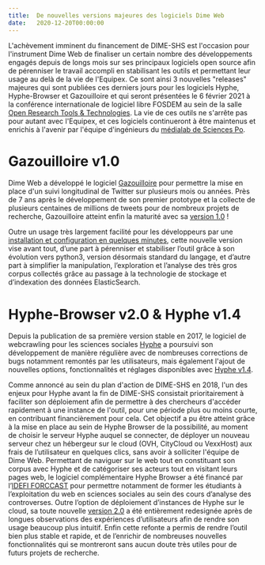 ```yaml
---
title:  De nouvelles versions majeures des logiciels Dime Web
date:   2020-12-20T00:00:00
---
```

L'achèvement imminent du financement de DIME-SHS est l'occasion pour l'instrument Dime Web de finaliser un certain nombre des développements engagés depuis de longs mois sur ses principaux logiciels open source afin de pérenniser le travail accompli en stabilisant les outils et permettant leur usage au delà de la vie de l'Equipex.
Ce sont ainsi 3 nouvelles "releases" majeures qui sont publiées ces derniers jours pour les logiciels Hyphe, Hyphe-Browser et Gazouilloire et qui seront présentées le 6 février 2021 à la conférence internationale de logiciel libre FOSDEM au sein de la salle [Open Research Tools & Technologies](https://fosdem.org/2021/schedule/track/open_research_tools_and_technologies/).
La vie de ces outils ne s'arrête pas pour autant avec l'Equipex, et ces logiciels continueront à être maintenus et enrichis à l'avenir par l'équipe d'ingénieurs du [médialab de Sciences Po](https://medialab.sciencespo.fr).

# Gazouilloire v1.0
Dime Web a développé le logiciel [Gazouilloire](https://medialab.sciencespo.fr/outils/gazouilloire/) pour permettre la mise en place d'un suivi longitudinal de Twitter sur plusieurs mois ou années. Près de 7 ans après le développement de son premier prototype et la collecte de plusieurs centaines de millions de tweets pour de nombreux projets de recherche, Gazouilloire atteint enfin la maturité avec sa [version 1.0](https://github.com/medialab/gazouilloire/releases) !

Outre un usage très largement facilité pour les développeurs par une [installation et configuration en quelques minutes](https://pypi.org/project/gazouilloire/), cette nouvelle version vise avant tout, d’une part à pérenniser et stabiliser l’outil grâce à son évolution vers python3, version désormais standard du langage, et d’autre part à simplifier la manipulation, l’exploration et l’analyse des très gros corpus collectés grâce au passage à la technologie de stockage et d’indexation des données ElasticSearch.

# Hyphe-Browser v2.0 & Hyphe v1.4
Depuis la publication de sa première version stable en 2017, le logiciel de webcrawling pour les sciences sociales [Hyphe](https://hyphe.medialab.sciences-po.fr/) a poursuivi son développement de manière régulière avec de nombreuses corrections de bugs notamment remontés par les utilisateurs, mais également l'ajout de nouvelles options, fonctionnalités et réglages disponibles avec [Hyphe v1.4](https://github.com/medialab/hyphe/releases).

Comme annoncé au sein du plan d'action de DIME-SHS en 2018, l'un des enjeux pour Hyphe avant la fin de DIME-SHS consistait prioritairement à faciliter son déploiement afin de permettre à des chercheurs d'accéder rapidement à une instance de l'outil, pour une période plus ou moins courte, en contribuant financièrement pour cela. Cet objectif a pu être atteint grâce à la mise en place au sein de Hyphe Browser de la possibilité, au moment de choisir le serveur Hyphe auquel se connecter, de déployer un nouveau serveur chez un hébergeur sur le cloud (OVH, CityCloud ou VexxHost) aux frais de l’utilisateur en quelques clics, sans avoir à solliciter l'équipe de Dime Web.
Permettant de naviguer sur le web tout en constituant son corpus avec Hyphe et de catégoriser ses acteurs tout en visitant leurs pages web, le logiciel complémentaire Hyphe Browser a été financé par l’[IDEFI FORCCAST](http://controverses.org/) pour permettre notamment de former les étudiants à l’exploitation du web en sciences sociales au sein des cours d’analyse des controverses. Outre l’option de déploiement d’instances de Hyphe sur le cloud, sa toute nouvelle [version 2.0](https://github.com/medialab/hyphe-browser/releases) a été entièrement redesignée après de longues observations des expériences d’utilisateurs afin de rendre son usage beaucoup plus intuitif. Enfin cette refonte a permis de rendre l’outil bien plus stable et rapide, et de l’enrichir de nombreuses nouvelles fonctionnalités qui se montreront sans aucun doute très utiles pour de futurs projets de recherche.
